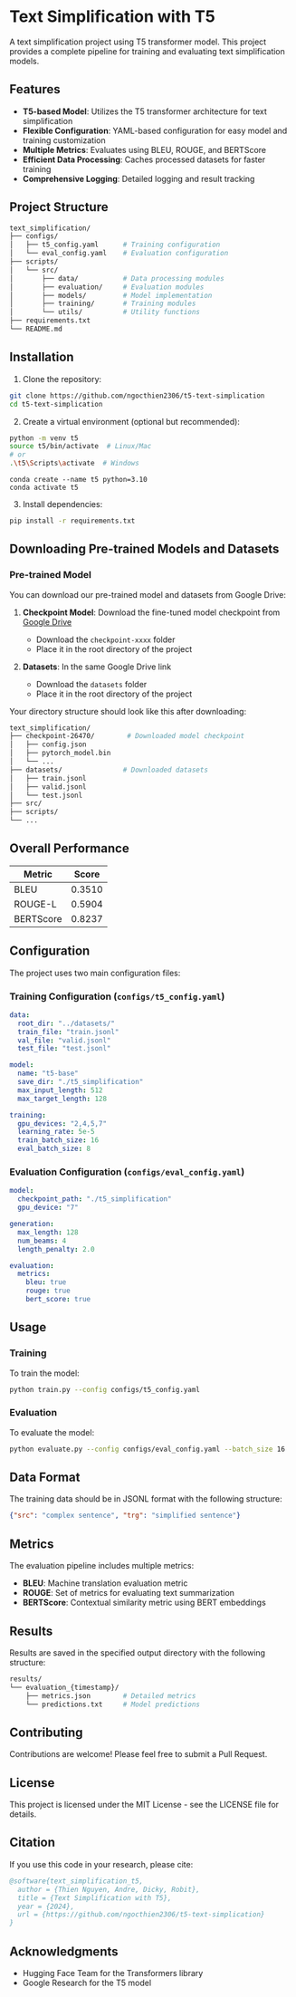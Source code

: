 # Text Simplification with T5

A text simplification project using T5 transformer model. This project provides a complete pipeline for training and evaluating text simplification models.

## Features

- **T5-based Model**: Utilizes the T5 transformer architecture for text simplification
- **Flexible Configuration**: YAML-based configuration for easy model and training customization
- **Multiple Metrics**: Evaluates using BLEU, ROUGE, and BERTScore
- **Efficient Data Processing**: Caches processed datasets for faster training
- **Comprehensive Logging**: Detailed logging and result tracking

## Project Structure

```bash
text_simplification/
├── configs/
│   ├── t5_config.yaml      # Training configuration
│   └── eval_config.yaml    # Evaluation configuration
├── scripts/
│   └── src/
│       ├── data/           # Data processing modules
│       ├── evaluation/     # Evaluation modules
│       ├── models/         # Model implementation
│       ├── training/       # Training modules
│       └── utils/          # Utility functions
├── requirements.txt
└── README.md
```

## Installation

1. Clone the repository:
```bash
git clone https://github.com/ngocthien2306/t5-text-simplication
cd t5-text-simplication
```

2. Create a virtual environment (optional but recommended):

```bash
python -m venv t5
source t5/bin/activate  # Linux/Mac
# or
.\t5\Scripts\activate  # Windows
```

```
conda create --name t5 python=3.10
conda activate t5
```

3. Install dependencies:
```bash
pip install -r requirements.txt
```


## Downloading Pre-trained Models and Datasets

### Pre-trained Model
You can download our pre-trained model and datasets from Google Drive:

1. **Checkpoint Model**: Download the fine-tuned model checkpoint from [Google Drive](https://drive.google.com/drive/folders/1e45NuCzrmH-DpVydOdb0msu8sSHZL4Ob)
   - Download the `checkpoint-xxxx` folder
   - Place it in the root directory of the project

2. **Datasets**: In the same Google Drive link
   - Download the `datasets` folder
   - Place it in the root directory of the project

Your directory structure should look like this after downloading:
```bash
text_simplification/
├── checkpoint-26470/        # Downloaded model checkpoint
│   ├── config.json
│   ├── pytorch_model.bin
│   └── ...
├── datasets/               # Downloaded datasets
│   ├── train.jsonl
│   ├── valid.jsonl
│   └── test.jsonl
├── src/
├── scripts/
└── ...
```

## Overall Performance

| Metric | Score |
|--------|-------|
| BLEU | 0.3510 |
| ROUGE-L | 0.5904 |
| BERTScore | 0.8237 |


## Configuration

The project uses two main configuration files:

### Training Configuration (`configs/t5_config.yaml`)

```yaml
data:
  root_dir: "../datasets/"
  train_file: "train.jsonl"
  val_file: "valid.jsonl"
  test_file: "test.jsonl"

model:
  name: "t5-base"
  save_dir: "./t5_simplification"
  max_input_length: 512
  max_target_length: 128

training:
  gpu_devices: "2,4,5,7"
  learning_rate: 5e-5
  train_batch_size: 16
  eval_batch_size: 8
```

### Evaluation Configuration (`configs/eval_config.yaml`)

```yaml
model:
  checkpoint_path: "./t5_simplification"
  gpu_device: "7"

generation:
  max_length: 128
  num_beams: 4
  length_penalty: 2.0

evaluation:
  metrics:
    bleu: true
    rouge: true
    bert_score: true
```

## Usage

### Training

To train the model:

```bash
python train.py --config configs/t5_config.yaml
```

### Evaluation

To evaluate the model:

```bash
python evaluate.py --config configs/eval_config.yaml --batch_size 16
```

## Data Format

The training data should be in JSONL format with the following structure:

```json
{"src": "complex sentence", "trg": "simplified sentence"}
```

## Metrics

The evaluation pipeline includes multiple metrics:

- **BLEU**: Machine translation evaluation metric
- **ROUGE**: Set of metrics for evaluating text summarization
- **BERTScore**: Contextual similarity metric using BERT embeddings

## Results

Results are saved in the specified output directory with the following structure:

```bash
results/
└── evaluation_{timestamp}/
    ├── metrics.json        # Detailed metrics
    └── predictions.txt     # Model predictions
```

## Contributing

Contributions are welcome! Please feel free to submit a Pull Request.

## License

This project is licensed under the MIT License - see the LICENSE file for details.

## Citation

If you use this code in your research, please cite:

```bibtex
@software{text_simplification_t5,
  author = {Thien Nguyen, Andre, Dicky, Robit},
  title = {Text Simplification with T5},
  year = {2024},
  url = {https://github.com/ngocthien2306/t5-text-simplication}
}
```

## Acknowledgments

- Hugging Face Team for the Transformers library
- Google Research for the T5 model